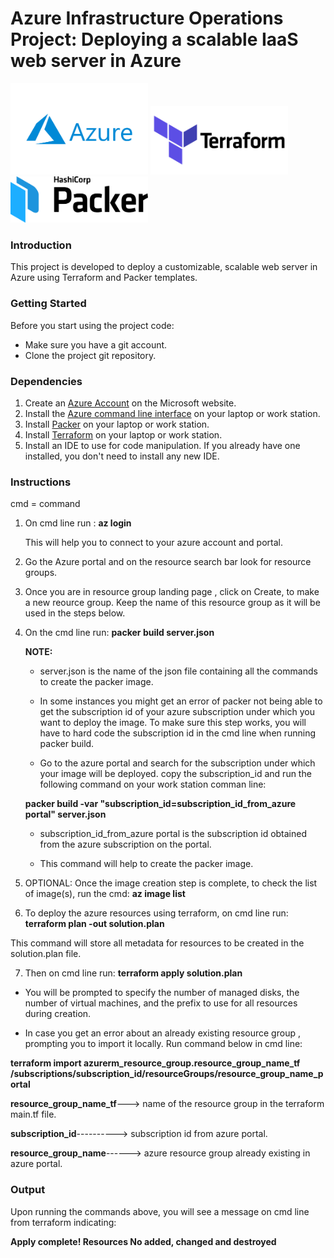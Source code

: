 # Azure Infrastructure Operations Project: Deploying a scalable IaaS web server in Azure


<img src="images/Microsoft_Azure-Logo.wine.png" width="220" >      <img src="images/Terraform-logo.png" width="220" >    <img src="images/packer_empty.png" width="220" >


### Introduction
This project is developed to deploy a customizable, scalable web server in Azure using Terraform and Packer templates.

### Getting Started
Before you start using the project code:
* Make sure you have a git account.
* Clone the project git repository. 

### Dependencies
1. Create an [Azure Account](https://portal.azure.com) on the Microsoft website. 
2. Install the [Azure command line interface](https://docs.microsoft.com/en-us/cli/azure/install-azure-cli?view=azure-cli-latest) on your laptop or work station.
3. Install [Packer](https://www.packer.io/downloads) on your laptop or work station.
4. Install [Terraform](https://www.terraform.io/downloads.html) on your laptop or work station.
5. Install an IDE to use for code manipulation. If you already have one installed, you don't need to 
   install any new IDE. 

### Instructions
cmd = command

1. On cmd line run : **az login**

   This will help you to connect to your azure account and portal. 

2. Go the Azure portal and on the resource search bar look for resource groups.

3. Once you are in resource  group landing page , click on Create, to make a new reource group. Keep the name of this resource group as it will be used in the steps below.

4. On the cmd  line run: **packer build server.json**

   **NOTE:** 
   * server.json is the name of the json file containing all the commands to create the packer image.

   * In some instances you might get an error of packer not being able to get the subscription id of your azure subscription under which you want to deploy the image. To make sure this step works, you will have to hard code the subscription id in the cmd line when running packer build. 

   * Go to the azure portal and search for the subscription under which your image will be deployed. copy the subscription_id and  run the following command on your work station comman line: 

    **packer build  -var "subscription_id=subscription_id_from_azure portal" server.json**

   * subscription_id_from_azure portal is the subscription id obtained from the azure subscription on the portal. 

   * This command will help to create the packer image. 

5. OPTIONAL: Once the image  creation step is complete, to check the list of image(s), run the cmd: **az image list**

6. To deploy the azure resources using terraform, on cmd line run: **terraform plan -out solution.plan** 

  This command will store  all metadata for resources to be created in the solution.plan file. 

7. Then on cmd line run: **terraform apply solution.plan**

  * You will be prompted to specify the number of managed disks, the number of virtual machines, and the prefix to use for all resources during creation.

  * In case you get an error about an already existing resource group , prompting you to import it locally. Run command below in cmd line:

  **terraform import azurerm_resource_group.resource_group_name_tf /subscriptions/subscription_id/resourceGroups/resource_group_name_portal**
  
  **resource_group_name_tf**---> name of the resource group in the terraform main.tf file.

  **subscription_id**----------> subscription id from azure portal.
  
  **resource_group_name**------> azure resource group already existing in azure portal.


### Output

Upon running the  commands above, you will see a message on cmd line from terraform  indicating: 

**Apply complete! Resources No added, changed and destroyed**

